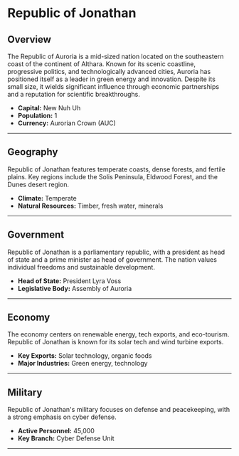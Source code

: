 # Republic of Jonathan

## Overview
The Republic of Auroria is a mid-sized nation located on the southeastern coast of the continent of Althara. Known for its scenic coastline, progressive politics, and technologically advanced cities, Auroria has positioned itself as a leader in green energy and innovation. Despite its small size, it wields significant influence through economic partnerships and a reputation for scientific breakthroughs.

- **Capital:** New Nuh Uh
- **Population:** 1
- **Currency:** Aurorian Crown (AUC)

---

## Geography
Republic of Jonathan features temperate coasts, dense forests, and fertile plains. Key regions include the Solis Peninsula, Eldwood Forest, and the Dunes desert region.

- **Climate:** Temperate
- **Natural Resources:** Timber, fresh water, minerals

---

## Government
Republic of Jonathan is a parliamentary republic, with a president as head of state and a prime minister as head of government. The nation values individual freedoms and sustainable development.

- **Head of State:** President Lyra Voss
- **Legislative Body:** Assembly of Auroria

---

## Economy
The economy centers on renewable energy, tech exports, and eco-tourism. Republic of Jonathan is known for its solar tech and wind turbine exports.

- **Key Exports:** Solar technology, organic foods
- **Major Industries:** Green energy, technology

---

## Military
Republic of Jonathan's military focuses on defense and peacekeeping, with a strong emphasis on cyber defense.

- **Active Personnel:** 45,000
- **Key Branch:** Cyber Defense Unit

---

